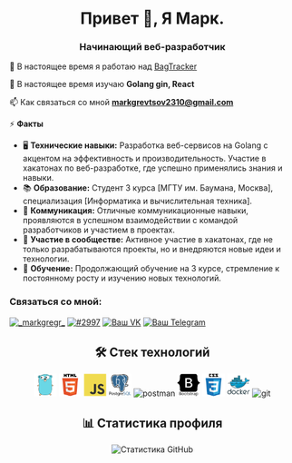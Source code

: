 <h1 align="center">Привет 👋, Я Марк.</h1>
<h3 align="center">Начинающий веб-разработчик</h3>

🔭 В настоящее время я работаю над [BagTracker](https://github.com/markgregr/RIP)

🌱 В настоящее время изучаю **Golang gin, React**

📫 Как связаться со мной **markgrevtsov2310@gmail.com**

⚡ **Факты**
- 🖥️ **Технические навыки:** Разработка веб-сервисов на Golang с акцентом на эффективность и производительность. Участие в хакатонах по веб-разработке, где успешно применялись знания и навыки.
- 📚 **Образование:** Студент 3 курса [МГТУ им. Баумана, Москва], специализация [Информатика и вычислительная техника].
- 💬 **Коммуникация:** Отличные коммуникационные навыки, проявляются в успешном взаимодействии с командой разработчиков и участием в проектах.
- 🚀 **Участие в сообществе:** Активное участие в хакатонах, где не только разрабатываются проекты, но и внедряются новые идеи и технологии.
- 🌱 **Обучение:** Продолжающий обучение на 3 курсе, стремление к постоянному росту и изучению новых технологий.

<h3 align="left">Связаться со мной:</h3>
<p align="left">
  <a href="https://instagram.com/_markgregr_" target="blank"><img align="center" src="https://raw.githubusercontent.com/rahuldkjain/github-profile-readme-generator/master/src/images/icons/Social/instagram.svg" alt="_markgregr_" height="30" width="40" /></a>
  <a href="https://discord.gg/#2997" target="пустой"><img align="center" src="https://raw.githubusercontent.com/rahuldkjain/github-profile-readme-generator/master/src/images/icons/Social/discord.svg" alt="#2997" height="30" width="40" /></a>
  <a href="https://vk.com/your_vk_username" target="blank"><img align="center" src="https://raw.githubusercontent.com/rahuldkjain/github-profile-readme-generator/master/src/images/icons/Social/vk.svg" alt="Ваш VK" height="30" width="40" /></a>
  <a href="https://t.me/your_telegram_username" target="blank"><img align="center" src="https://raw.githubusercontent.com/rahuldkjain/github-profile-readme-generator/master/src/images/icons/Social/telegram.svg" alt="Ваш Telegram" height="30" width="40" /></a>
</p>

<h2 align="center">🛠️ Стек технологий</h2>

<p align="center">
  <img src="https://raw.githubusercontent.com/devicons/devicon/master/icons/go/go-original.svg" alt="go" width="40" height="40"/>
  <img src="https://raw.githubusercontent.com/devicons/devicon/master/icons/html5/html5-original-wordmark.svg" alt="html5" width="40" height="40"/>
  <img src="https://raw.githubusercontent.com/devicons/devicon/master/icons/javascript/javascript-original.svg" alt="javascript" width="40" height="40"/>
  <img src="https://raw.githubusercontent.com/devicons/devicon/master/icons/postgresql/postgresql-original-wordmark.svg" alt="postgresql" width="40" height="40"/>
  <img src="https://www.vectorlogo.zone/logos/getpostman/getpostman-icon.svg" alt="postman" width="40" height="40"/>
  <img src="https://raw.githubusercontent.com/devicons/devicon/master/icons/bootstrap/bootstrap-plain-wordmark.svg" alt="bootstrap" width="40" height="40"/>
  <img src="https://raw.githubusercontent.com/devicons/devicon/master/icons/css3/css3-original-wordmark.svg" alt="css3" width="40" height="40"/>
  <img src="https://raw.githubusercontent.com/devicons/devicon/master/icons/docker/docker-original-wordmark.svg" alt="docker" width="40" height="40"/>
  <img src="https://www.vectorlogo.zone/logos/git-scm/git-scm-icon.svg" alt="git" width="40" height="40"/>
</p>

<h2 align="center">📊 Статистика профиля</h2>

<p align="center">
  <img src="https://github-readme-stats.vercel.app/api?username=markgregr&show_icons=true&theme=dark" alt="Статистика GitHub" />
</p>
